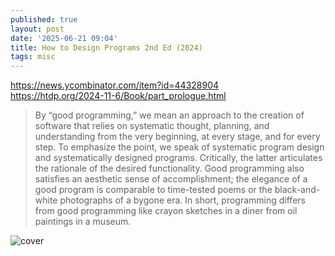 ```yaml
---
published: true
layout: post
date: '2025-06-21 09:04'
title: How to Design Programs 2nd Ed (2024)
tags: misc 
---
```

<https://news.ycombinator.com/item?id=44328904>  
<https://htdp.org/2024-11-6/Book/part_prologue.html>  
> By “good programming,” we mean an approach to the creation of software that relies on systematic thought, planning, and understanding from the very beginning, at every stage, and for every step. To emphasize the point, we speak of systematic program design and systematically designed programs. Critically, the latter articulates the rationale of the desired functionality. Good programming also satisfies an aesthetic sense of accomplishment; the elegance of a good program is comparable to time-tested poems or the black-and-white photographs of a bygone era. In short, programming differs from good programming like crayon sketches in a diner from oil paintings in a museum.

![cover](https://htdp.org/htdp-2e-cover.gif)
